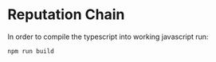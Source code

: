 # Reputation Chain
In order to compile the typescript into working javascript run:
```
npm run build
```